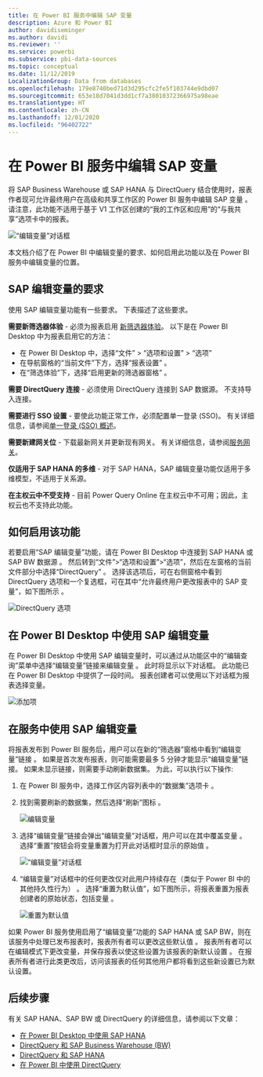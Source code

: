 ```yaml
---
title: 在 Power BI 服务中编辑 SAP 变量
description: Azure 和 Power BI
author: davidiseminger
ms.author: davidi
ms.reviewer: ''
ms.service: powerbi
ms.subservice: pbi-data-sources
ms.topic: conceptual
ms.date: 11/12/2019
LocalizationGroup: Data from databases
ms.openlocfilehash: 179e8740bed71d3d295cfc2fe5f103744e9dbd07
ms.sourcegitcommit: 653e18d7041d3dd1cf7a38010372366975a98eae
ms.translationtype: HT
ms.contentlocale: zh-CN
ms.lasthandoff: 12/01/2020
ms.locfileid: "96402722"
---
```

# <a name="edit-sap-variables-in-the-power-bi-service"></a>在 Power BI 服务中编辑 SAP 变量

将 SAP Business Warehouse 或 SAP HANA 与 DirectQuery 结合使用时，报表作者现可允许最终用户在高级和共享工作区的 Power BI 服务中编辑 SAP 变量  。 请注意，此功能不适用于基于 V1 工作区创建的“我的工作区和应用”的“与我共享”选项卡中的报表。 

![“编辑变量”对话框](media/service-edit-sap-variables/sap-edit-variables-dialog.png)

本文档介绍了在 Power BI 中编辑变量的要求、如何启用此功能以及在 Power BI 服务中编辑变量的位置。

## <a name="requirements-for-sap-edit-variables"></a>SAP 编辑变量的要求

使用 SAP 编辑变量功能有一些要求。 下表描述了这些要求。

**需要新筛选器体验** - 必须为报表启用 [新筛选器体验](../create-reports/power-bi-report-filter.md)。 以下是在 Power BI Desktop 中为报表启用它的方法：
- 在 Power BI Desktop 中，选择“文件” > “选项和设置” > “选项”   
- 在导航窗格的“当前文件”下方，选择“报表设置”   。
- 在“筛选体验”下，选择“启用更新的筛选器窗格”   。

**需要 DirectQuery 连接** - 必须使用 DirectQuery 连接到 SAP 数据源。 不支持导入连接。

**需要进行 SSO 设置** - 要使此功能正常工作，必须配置单一登录 (SSO)。 有关详细信息，请参阅[单一登录 (SSO) 概述](service-gateway-sso-overview.md)。

**需要新建网关位** - 下载最新网关并更新现有网关。 有关详细信息，请参阅[服务网关](service-gateway-onprem.md)。

**仅适用于 SAP HANA 的多维** - 对于 SAP HANA，SAP 编辑变量功能仅适用于多维模型，不适用于关系源。

**在主权云中不受支持** - 目前 Power Query Online 在主权云中不可用；因此，主权云也不支持此功能。

## <a name="how-to-enable-the-feature"></a>如何启用该功能

若要启用“SAP 编辑变量”功能，请在 Power BI Desktop 中连接到 SAP HANA 或 SAP BW 数据源  。 然后转到“文件”>“选项和设置”>“选项”，然后在左窗格的当前文件部分中选择“DirectQuery”   。 选择该选项后，可在右侧窗格中看到 DirectQuery 选项和一个复选框，可在其中“允许最终用户更改报表中的 SAP 变量”，如下图所示  。

![DirectQuery 选项](media/service-edit-sap-variables/sap-preview-setting-in-desktop.png)

## <a name="use-sap-edit-variables-in-power-bi-desktop"></a>在 Power BI Desktop 中使用 SAP 编辑变量

在 Power BI Desktop 中使用 SAP 编辑变量时，可以通过从功能区中的“编辑查询”菜单中选择“编辑变量”链接来编辑变量  。 此时将显示以下对话框。 此功能已在 Power BI Desktop 中提供了一段时间。 报表创建者可以使用以下对话框为报表选择变量。

![添加项](media/service-edit-sap-variables/sap-variables-add-items.png)

## <a name="use-sap-edit-variables-in-the-service"></a>在服务中使用 SAP 编辑变量

将报表发布到 Power BI 服务后，用户可以在新的“筛选器”窗格中看到“编辑变量”链接  。 如果是首次发布报表，则可能需要最多 5 分钟才能显示“编辑变量”链接。 如果未显示链接，则需要手动刷新数据集。
为此，可以执行以下操作:

1. 在 Power BI 服务中，选择工作区内容列表中的“数据集”选项卡  。

2. 找到需要刷新的数据集，然后选择“刷新”图标  。

    ![编辑变量](media/service-edit-sap-variables/sap-edit-variables-link.png)

3. 选择“编辑变量”链接会弹出“编辑变量”对话框，用户可以在其中覆盖变量  。 选择“重置”按钮会将变量重置为打开此对话框时显示的原始值  。

    ![“编辑变量”对话框](media/service-edit-sap-variables/sap-edit-variables-dialog.png)

4. “编辑变量”对话框中的任何更改仅对此用户持续存在（类似于 Power BI 中的其他持久性行为）  。 选择“重置为默认值”，如下图所示，将报表重置为报表创建者的原始状态，包括变量  。

    ![重置为默认值](media/service-edit-sap-variables/reset-to-default.png)

如果 Power BI 服务使用启用了“编辑变量”功能的 SAP HANA 或 SAP BW，则在该服务中处理已发布报表时，报表所有者可以更改这些默认值  。 报表所有者可以在编辑模式下更改变量，并保存报表以使这些设置为该报表的新默认设置  。 在报表所有者进行此类更改后，访问该报表的任何其他用户都将看到这些新设置已为默认设置。

## <a name="next-steps"></a>后续步骤

有关 SAP HANA、SAP BW 或 DirectQuery 的详细信息，请参阅以下文章：

- [在 Power BI Desktop 中使用 SAP HANA](desktop-sap-hana.md)
- [DirectQuery 和 SAP Business Warehouse (BW)](desktop-directquery-sap-bw.md)
- [DirectQuery 和 SAP HANA](desktop-directquery-sap-hana.md)
- [在 Power BI 中使用 DirectQuery](desktop-directquery-about.md)

